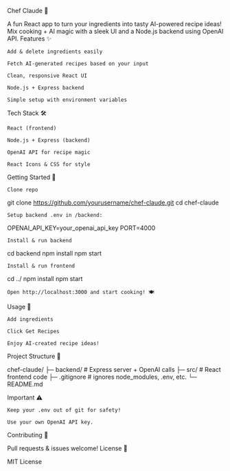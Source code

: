 Chef Claude 🍳

A fun React app to turn your ingredients into tasty AI-powered recipe ideas! Mix cooking + AI magic with a sleek UI and a Node.js backend using OpenAI API.
Features ✨

    Add & delete ingredients easily

    Fetch AI-generated recipes based on your input

    Clean, responsive React UI

    Node.js + Express backend

    Simple setup with environment variables

Tech Stack 🛠️

    React (frontend)

    Node.js + Express (backend)

    OpenAI API for recipe magic

    React Icons & CSS for style

Getting Started 🚀

    Clone repo

git clone https://github.com/yourusername/chef-claude.git
cd chef-claude

    Setup backend .env in /backend:

OPENAI_API_KEY=your_openai_api_key
PORT=4000

    Install & run backend

cd backend
npm install
npm start

    Install & run frontend

cd ../
npm install
npm start

    Open http://localhost:3000 and start cooking! 🍽️

Usage 🍅

    Add ingredients

    Click Get Recipes

    Enjoy AI-created recipe ideas!

Project Structure 📁

chef-claude/
├─ backend/ # Express server + OpenAI calls
├─ src/ # React frontend code
├─ .gitignore # ignores node_modules, .env, etc.
└─ README.md

Important ⚠️

    Keep your .env out of git for safety!

    Use your own OpenAI API key.

Contributing 🤝

Pull requests & issues welcome!
License 📄

MIT License
